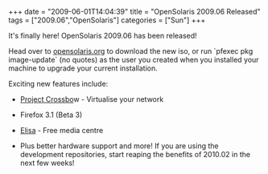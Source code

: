 +++
date = "2009-06-01T14:04:39"
title = "OpenSolaris 2009.06 Released"
tags = ["2009.06","OpenSolaris"]
categories = ["Sun"]
+++

It's finally here! OpenSolaris 2009.06 has been released!

Head over to [opensolaris.org][1] to download the new iso, or run \`pfexec pkg image-update\` (no quotes) as the user you created when you installed your machine to upgrade your current installation.

Exciting new features include:

* [Project Crossbo][2]w - Virtualise your network
* Firefox 3.1 (Beta 3)
* [Elisa][3] - Free media centre
* Plus better hardware support and more!
If you are using the development repositories, start reaping the benefits of 2010.02 in the next few weeks!

  [1]: http://opensolaris.org/os/downloads/
  [2]: http://www.opensolaris.org/os/project/crossbow/
  [3]: http://elisa.fluendo.com/
